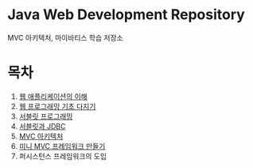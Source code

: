 # Java Web Development Repository
MVC 아키텍처, 마이바티스 학습 저장소
</br>
# 목차
01. [웹 애플리케이션의 이해](https://github.com/LeeSM0518/MVC/tree/master/understandingwebapplications)
02. [웹 프로그래밍 기초 다지기](https://github.com/LeeSM0518/MVC/tree/master/webprogrammingbasic)
03. [서블릿 프로그래밍](https://github.com/LeeSM0518/MVC/tree/master/servletprogramming)
04. [서블릿과 JDBC](https://github.com/LeeSM0518/MVC/tree/master/servletandjdbc)
05. [MVC 아키텍처](https://github.com/LeeSM0518/MVC/tree/master/mvcarchitecture)
06. [미니 MVC 프레임워크 만들기](https://github.com/LeeSM0518/MVC/tree/master/miniproject)
07. 퍼시스턴스 프레임워크의 도입
